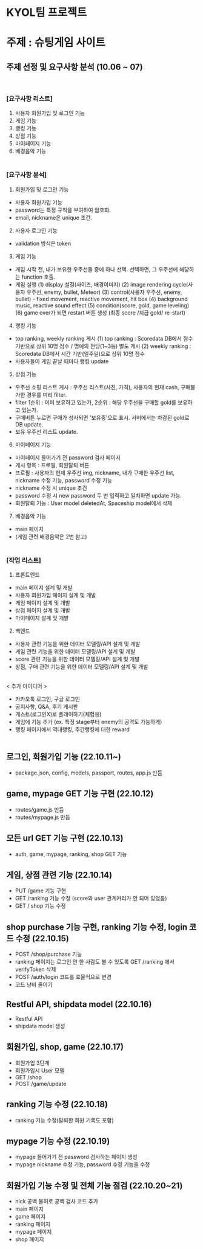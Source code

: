 # KYOL팀 프로젝트

# 주제 : 슈팅게임 사이트

## 주제 선정 및 요구사항 분석 (10.06 ~ 07)

<br>

### [요구사항 리스트]

1. 사용자 회원가입 및 로그인 기능
2. 게임 기능
3. 랭킹 기능
4. 상점 기능
5. 마이페이지 기능
6. 배경음악 기능
   <br>
   <br>

### [요구사항 분석]

1. 회원가입 및 로그인 기능

- 사용자 회원가입 기능
- password는 특정 규칙을 부여하여 암호화.
- email, nickname은 unique 조건.

2. 사용자 로그인 기능

- validation 방식은 token

3. 게임 기능

- 게임 시작 전, 내가 보유한 우주선들 중에 하나 선택. 선택하면, 그 우주선에 해당하는 function 호출.
- 게임 실행
  (1) display 설정(사이즈, 배경이미지)
  (2) image rendering cycle(사용자 우주선, enemy, bullet, Meteor)
  (3) control(사용자 우주선, enemy, bullet) - fixed movement, reactive movement, hit box 
  (4) background music, reactive sound effect
  (5) condition(score, gold, game leveling)
  (6) game over가 되면 restart 버튼 생성 (최종 score /지급 gold/ re-start)

4. 랭킹 기능

- top ranking, weekly ranking 게시
  (1) top ranking : Scoredata DB에서 점수 기반으로 상위 10명 점수 / 명예의 전당(1~3등) 별도 게시
  (2) weekly ranking : Scoredata DB에서 시간 기반(일주일)으로 상위 10명 점수
- 사용자들이 게임 끝날 때마다 랭킹 update

5. 상점 기능

- 우주선 쇼핑 리스트 게시 : 우주선 리스트(사진, 가격), 사용자의 현재 cash, 구매불가한 경우를 미리 filter. 
- filter 1순위 : 이미 보유하고 있는가, 2순위 : 해당 우주선을 구매할 gold를 보유하고 있는가.
- 구매버튼 누르면 구매가 성사되면 '보유중'으로 표시. 서버에서는 차감된 gold로 DB update. 
- 보유 우주선 리스트 update.

6. 마이페이지 기능

- 마이페이지 들어가기 전 password 검사 페이지
- 게시 항목 : 프로필, 회원탈퇴 버튼
- 프로필 : 사용자의 현재 우주선 img, nickname, 내가 구매한 우주선 list, nickname 수정 기능, password 수정 기능
- nickname 수정 시 unique 조건
- password 수정 시 new password 두 번 입력하고 일치하면 update 가능.
- 회원탈퇴 기능 : User model deletedAt, Spaceship model에서 삭제

7. 배경음악 기능

- main 페이지
- (게임 관련 배경음악은 2번 참고)
  <br>
  <br>

### [작업 리스트]

1. 프론트엔드

- main 페이지 설계 및 개발
- 사용자 회원가입 페이지 설계 및 개발
- 게임 페이지 설계 및 개발
- 상점 페이지 설계 및 개발
- 마이페이지 설계 및 개발

2. 백엔드

- 사용자 관련 기능을 위한 데이터 모델링/API 설계 및 개발
- 게임 관련 기능을 위한 데이터 모델링/API 설계 및 개발
- score 관련 기능을 위한 데이터 모델링/API 설계 및 개발
- 상점, 구매 관련 기능을 위한 데이터 모델링/API 설계 및 개발
  <br>
  <br>

< 추가 아이디어 >

- 카카오톡 로그인, 구글 로그인
- 공지사항, Q&A, 후기 게시판
- 게스트(로그인X)로 플레이하기(체험용)
- 게임에 기능 추가 (ex. 특정 stage부터 enemy의 공격도 가능하게)
- 랭킹 페이지에서 역대랭킹, 주간랭킹에 대한 reward
  <br>
  <br>

## 로그인, 회원가입 기능 (22.10.11~)
- package.json, config, models, passport, routes, app.js 만듬

## game, mypage GET 기능 구현 (22.10.12)
- routes/game.js 만듬
- routes/mypage.js 만듬

## 모든 url GET 기능 구현 (22.10.13)
- auth, game, mypage, ranking, shop GET 기능

## 게임, 상점 관련 기능 (22.10.14)
- PUT /game 기능 구현
- GET /ranking 기능 수정 (score와 user 관계커리가 안 되어 있었음)
- GET / shop 기능 수정

## shop purchase 기능 구현, ranking 기능 수정, login 코드 수정 (22.10.15)
- POST /shop/purchase 기능
- ranking 페이지는 로그인 안 한 사람도 볼 수 있도록 GET /ranking 에서 verifyToken 삭제
- POST /auth/login 코드를 효율적으로 변경
- 코드 낭비 줄이기

## Restful API, shipdata model (22.10.16)
- Restful API
- shipdata model 생성

## 회원가입, shop, game (22.10.17)
- 회원가입 3단계
- 회원가입시 User 모델 
- GET /shop
- POST /game/update

## ranking 기능 수정 (22.10.18)
- ranking 기능 수정(탈퇴한 회원 기록도 포함)

## mypage 기능 수정 (22.10.19)
- mypage 들어가기 전 password 검사하는 페이지 생성
- mypage nickname 수정 기능, password 수정 기능을 수정

## 회원가입 기능 수정 및 전체 기능 점검 (22.10.20~21)
- nick 공백 불허로 공백 검사 코드 추가
- main 페이지
- game 페이지
- ranking 페이지
- mypage 페이지
- shop 페이지

